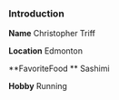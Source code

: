 ### Introduction ###

**Name**
Christopher Triff

**Location**
Edmonton

**FavoriteFood **
Sashimi

**Hobby**
Running
